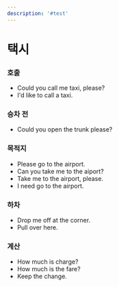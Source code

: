 ```yaml
---
description: '#test'
---
```


# 택시

###

### 호출

* Could you call me taxi, please?
* &#x20;I'd like to call a taxi.



### 승차 전

* Could you open the trunk please?



### 목적지

* Please go to the airport.
* Can you take me to the aiport?&#x20;
* Take me to the airport, please.
* I need go to the airport.

### 하차

* Drop me off at the corner.
* Pull over here.



### 계산

* How much is charge?
* How much is the fare?
* Keep the change.















